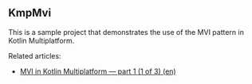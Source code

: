 ## KmpMvi

This is a sample project that demonstrates the use of the MVI pattern in Kotlin Multiplatform.

Related articles:
- [MVI in Kotlin Multiplatform — part 1 (1 of 3) (en)](https://medium.com/@arkann1985/mvi-in-kotlin-multiplatform-part-1-1-of-3-205c6feb4ac7)
